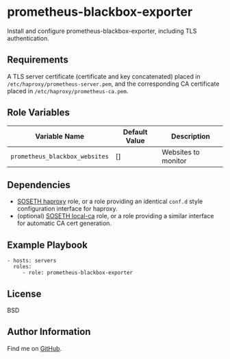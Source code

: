 prometheus-blackbox-exporter
=========

Install and configure prometheus-blackbox-exporter, including TLS authentication.

Requirements
------------

A TLS server certificate (certificate and key concatenated) placed in
`/etc/haproxy/prometheus-server.pem`, and the corresponding CA certificate
placed in `/etc/haproxy/prometheus-ca.pem`.

Role Variables
--------------

| Variable Name | Default Value | Description |
--------------- |---------------|--------------
`prometheus_blackbox_websites` | [] | Websites to monitor

Dependencies
------------

* [SOSETH haproxy](https://github.com/SOSETH/haproxy) role, or a role providing an identical `conf.d` style configuration interface for haproxy.
* (optional) [SOSETH local-ca](https://github.com/SOSETH/local-ca) role, or a role providing a similar interface for automatic CA cert generation.

Example Playbook
----------------

    - hosts: servers
      roles:
         - role: prometheus-blackbox-exporter

License
-------

BSD

Author Information
------------------

Find me on [GitHub](https://github.com/ThreeFx).
